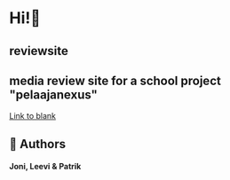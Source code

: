 # Hi!👋

## reviewsite
## media review site for a school project "pelaajanexus"
[Link to blank](https://blank.page/)
## 🙇 Authors
#### Joni, Leevi & Patrik